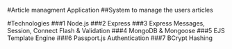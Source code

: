 #Article managment Application
##System to manage the users articles 

#Technologies
###1 Node.js
###2 Express
###3 Express Messages, Session, Connect Flash & Validation
###4 MongoDB & Mongoose
###5 EJS Template Engine
###6 Passport.js Authentication
###7 BCrypt Hashing
